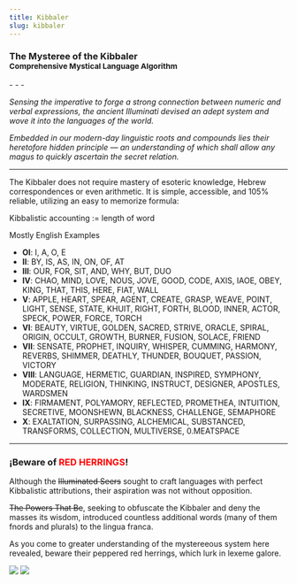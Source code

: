```yaml
---
title: Kibbaler
slug: kibbaler
---
```


<p class="center">
  <h3>The Mysteree of the Kibbaler
  <br><small>Comprehensive Mystical Language Algorithm</small></h3>
</p>
- - -

*Sensing the imperative to forge a strong connection between numeric and verbal expressions, the ancient Illuminati devised an adept system and wove it into the languages of the world.*

*Embedded in our modern-day linguistic roots and compounds lies their heretofore hidden principle — an understanding of which shall allow any magus to quickly ascertain the secret relation.*

- - -

The Kibbaler does not require mastery of esoteric knowledge, Hebrew correspondences or even arithmetic. It is simple, accessible, and 105% reliable, utilizing an easy to memorize formula:

<div class="well">Kibbalistic accounting := length of word</div>

Mostly English Examples


- **OI**: I, A, O, E
- **II**: BY, IS, AS, IN, ON, OF, AT
- **III**: OUR, FOR, SIT, AND, WHY, BUT, DUO
- **IV**: CHAO, MIND, LOVE, NOUS, JOVE, GOOD, CODE, AXIS, IAOE, OBEY, KING, THAT, THIS, HERE, FIAT, WALL
- **V**: APPLE, HEART, SPEAR, AGENT, CREATE, GRASP, WEAVE, POINT, LIGHT, SENSE, STATE, KHUIT, RIGHT, FORTH, BLOOD, INNER, ACTOR, SPECK, POWER, FORCE, TORCH
- **VI**: BEAUTY, VIRTUE, GOLDEN, SACRED, STRIVE, ORACLE, SPIRAL, ORIGIN, OCCULT, GROWTH, BURNER, FUSION, SOLACE, FRIEND
- **VII**: SENSATE, PROPHET, INQUIRY, WHISPER, CUMMING, HARMONY, REVERBS, SHIMMER, DEATHLY, THUNDER, BOUQUET, PASSION, VICTORY
- **VIII**: LANGUAGE, HERMETIC, GUARDIAN, INSPIRED, SYMPHONY, MODERATE, RELIGION, THINKING, INSTRUCT, DESIGNER, APOSTLES, WARDSMEN
- **IX**: FIRMAMENT, POLYAMORY, REFLECTED, PROMETHEA, INTUITION, SECRETIVE, MOONSHEWN, BLACKNESS, CHALLENGE, SEMAPHORE
- **X**: EXALTATION, SURPASSING, ALCHEMICAL, SUBSTANCED, TRANSFORMS, COLLECTION, MULTIVERSE, 0.MEATSPACE

- - -

<h3>¡Beware of <span style="color: red">RED HERRINGS</span>!</h3>

Although the ~~Illuminated Seers~~ sought to craft languages with perfect Kibbalistic attributions, their aspiration was not without opposition.

~~The Powers That Be~~, seeking to obfuscate the Kibbaler and deny the masses its wisdom, introduced countless additional words (many of them fnords and plurals) to the lingua franca.

As you come to greater understanding of the mystereeous system here revealed, beware their peppered red herrings, which lurk in lexeme galore.

<img src="/image/rabbit+quill.png" class="center nozoom">

<img src="/image/world.sm.png">
